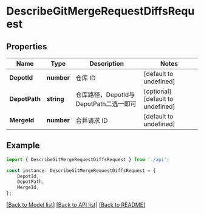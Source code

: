 # DescribeGitMergeRequestDiffsRequest


## Properties

Name | Type | Description | Notes
------------ | ------------- | ------------- | -------------
**DepotId** | **number** | 仓库 ID | [default to undefined]
**DepotPath** | **string** | 仓库路径，DepotId与DepotPath二选一即可 | [optional] [default to undefined]
**MergeId** | **number** | 合并请求 ID | [default to undefined]

## Example

```typescript
import { DescribeGitMergeRequestDiffsRequest } from './api';

const instance: DescribeGitMergeRequestDiffsRequest = {
    DepotId,
    DepotPath,
    MergeId,
};
```

[[Back to Model list]](../README.md#documentation-for-models) [[Back to API list]](../README.md#documentation-for-api-endpoints) [[Back to README]](../README.md)
